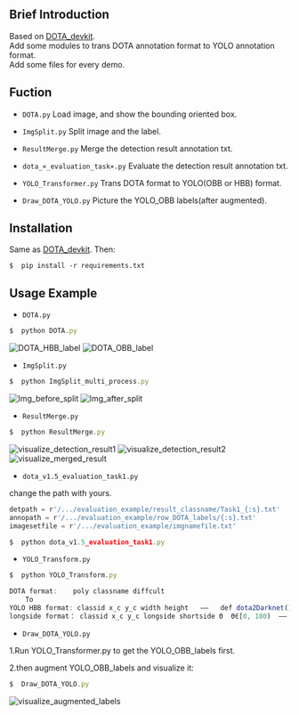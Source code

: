 
## Brief Introduction
Based on [DOTA_devkit](https://github.com/CAPTAIN-WHU/DOTA_devkit).  
Add some modules to trans DOTA annotation format to YOLO annotation format.  
Add some files for every demo.


## Fuction
* `DOTA.py`  Load image, and show the bounding oriented box.

* `ImgSplit.py` Split image and the label.

* `ResultMerge.py` Merge the detection result annotation txt.

* `dota_×_evaluation_task×.py` Evaluate the detection result annotation txt.

* `YOLO_Transformer.py`     Trans DOTA format to YOLO(OBB or HBB) format.

* `Draw_DOTA_YOLO.py` Picture the YOLO_OBB labels(after augmented).

## Installation
Same as [DOTA_devkit](https://github.com/CAPTAIN-WHU/DOTA_devkit).  Then:

```
$  pip install -r requirements.txt
```

## Usage Example
* `DOTA.py`     
```javascript
$  python DOTA.py
```
![DOTA_HBB_label](./P0003_HBB.png)
![DOTA_OBB_label](./P0003_OBB.png)
* `ImgSplit.py` 
```javascript
$  python ImgSplit_multi_process.py
```
![Img_before_split](./P0130.png)
![Img_after_split](./P0130__1__0___0.png)
* `ResultMerge.py` 
```javascript
$  python ResultMerge.py
```
![visualize_detection_result1](./P0004__1__0___0.png)
![visualize_detection_result2](./P0004__1__0___440.png)
![visualize_merged_result](./P0004_.png)




* `dota_v1.5_evaluation_task1.py` 

change the path with yours.
```javascript
detpath = r'/.../evaluation_example/result_classname/Task1_{:s}.txt'
annopath = r'/.../evaluation_example/row_DOTA_labels/{:s}.txt'
imagesetfile = r'/.../evaluation_example/imgnamefile.txt'
```
```javascript
$  python dota_v1.5_evaluation_task1.py
```

* `YOLO_Transform.py` 
```javascript
$  python YOLO_Transform.py
```
```javascript
DOTA format:    poly classname diffcult
    To
YOLO HBB format: classid x_c y_c width height   ——   def dota2Darknet()
longside format： classid x_c y_c longside shortside Θ  Θ∈[0, 180)  ——  def dota2LongSideFormat()
```


* `Draw_DOTA_YOLO.py`

1.Run YOLO_Transformer.py to get the YOLO_OBB_labels first.

2.then augment YOLO_OBB_labels and visualize it:
```javascript
$  Draw_DOTA_YOLO.py
```
![visualize_augmented_labels](./P0003_augment_.png)
